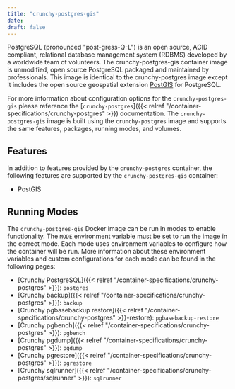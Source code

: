```yaml
---
title: "crunchy-postgres-gis"
date:
draft: false
---
```


PostgreSQL (pronounced "post-gress-Q-L") is an open source, ACID compliant, 
relational database management system (RDBMS) developed by a worldwide team of volunteers. 
The crunchy-postgres-gis container image is unmodified, open source PostgreSQL packaged and maintained by professionals. 
This image is identical to the crunchy-postgres image except it includes the open source geospatial extension [PostGIS](https://postgis.net/) for PostgreSQL.

For more information about configuration options for the `crunchy-postgres-gis` 
please reference the [`crunchy-postgres`]({{< relref "/container-specifications/crunchy-postgres" >}}) documentation. 
The `crunchy-postgres-gis` image is built using the `crunchy-postgres` image and 
supports the same features, packages, running modes, and volumes.

## Features

In addition to features provided by the `crunchy-postgres` container, the following features are supported by the `crunchy-postgres-gis` container:

* PostGIS

## Running Modes

The `crunchy-postgres-gis` Docker image can be run in modes to enable functionality. 
The `MODE` environment variable must be set to run the image in the correct mode. 
Each mode uses environment variables to configure how the container will be run. 
More information about these environment variables and custom configurations for each mode can be found in the following pages:

* [Crunchy PostgreSQL]({{< relref "/container-specifications/crunchy-postgres" >}}): `postgres`
* [Crunchy backup]({{< relref "/container-specifications/crunchy-postgres" >}}): `backup`
* [Crunchy pgbasebackup restore]({{< relref "/container-specifications/crunchy-postgres" >}}-restore): `pgbasebackup-restore`
* [Crunchy pgbench]({{< relref "/container-specifications/crunchy-postgres" >}}): `pgbench`
* [Crunchy pgdump]({{< relref "/container-specifications/crunchy-postgres" >}}): `pgdump`
* [Crunchy pgrestore]({{< relref "/container-specifications/crunchy-postgres" >}}): `pgrestore`
* [Crunchy sqlrunner]({{< relref "/container-specifications/crunchy-postgres/sqlrunner" >}}): `sqlrunner`
